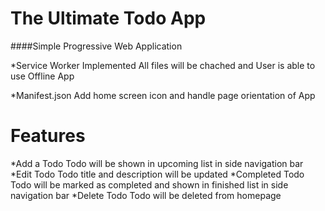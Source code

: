  The Ultimate Todo App
====================
####Simple Progressive Web Application

*Service Worker Implemented
All files will be chached and User is able to use Offline App

*Manifest.json
Add home screen icon and handle page orientation of App

Features
=========
*Add a Todo
Todo will be shown in upcoming list in side navigation bar
*Edit Todo
Todo title and description will be updated
*Completed Todo
Todo will be marked as completed and shown in finished list in side navigation bar
*Delete Todo
Todo will be deleted from homepage


